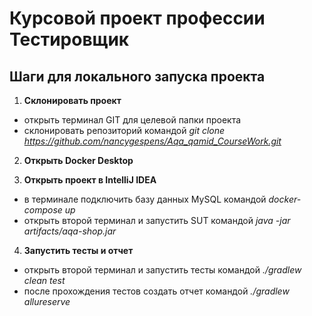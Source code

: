 # Курсовой проект профессии Тестировщик

## Шаги для локального запуска проекта

1. **Склонировать проект**
* открыть терминал GIT для целевой папки проекта
* склонировать репозиторий командой *git clone https://github.com/nancygespens/Aqa_qamid_CourseWork.git*

2. **Открыть Docker Desktop**

3. **Открыть проект в IntelliJ IDEA**
* в терминале подключить базу данных MySQL командой *docker-compose up*
* открыть второй терминал и запустить SUT командой *java -jar artifacts/aqa-shop.jar*

4. **Запустить тесты и отчет**
* открыть второй терминал и запустить тесты командой *./gradlew clean test*
* после прохождения тестов создать отчет командой *./gradlew allureserve*
